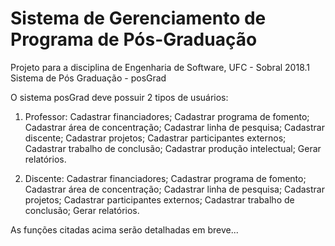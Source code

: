 # Sistema de Gerenciamento de Programa de Pós-Graduação
Projeto para a disciplina de Engenharia de Software, UFC - Sobral 2018.1
Sistema de Pós Graduação - posGrad

O sistema posGrad deve possuir 2 tipos de usuários:
1.	Professor:
Cadastrar financiadores;
Cadastrar programa de fomento;
Cadastrar área de concentração;
Cadastrar linha de pesquisa;
Cadastrar discente;
Cadastrar projetos;
Cadastrar participantes externos;
Cadastrar trabalho de conclusão;
Cadastrar produção intelectual;
Gerar relatórios.

2.	Discente:
Cadastrar financiadores;
Cadastrar programa de fomento;
Cadastrar área de concentração;
Cadastrar linha de pesquisa;
Cadastrar projetos;
Cadastrar participantes externos;
Cadastrar trabalho de conclusão;
Gerar relatórios.

As funções citadas acima serão detalhadas em breve...
